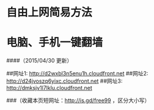 # 自由上网简易方法 
# 电脑、手机一键翻墙
####（2015/04/30 更新）

##网址1: http://d2wxbl3n5enu1h.cloudfront.net
##网址2: http://d24jvoszq6yixc.cloudfront.net
##网址3: http://dmksjv1l7lklu.cloudfront.net

###（收藏本页短网址：http://is.gd/free99 ，区分大小写）
